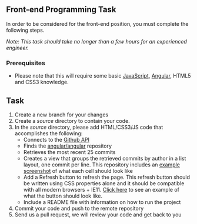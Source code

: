 ## Front-end Programming Task
In order to be considered for the front-end position, you must complete the following steps.

*Note: This task should take no longer than a few hours for an experienced engineer.*
### Prerequisites
- Please note that this will require some basic [JavaScript](http://www.codecademy.com/tracks/javascript), [Angular](https://angular.io/), HTML5 and CSS3 knowledge.
## Task
1. Create a new branch for your changes
2. Create a *source* directory to contain your code.
3. In the *source* directory, please add HTML/CSS3/JS code that accomplishes the following:
	- Connects to the [Github API](http://developer.github.com/)
	- Finds the [angular/angular](https://github.com/angular/angular) repository
	- Retrieves the most recent 25 commits
	- Creates a view that groups the retrieved commits by author in a list layout, one commit per line. This repository includes an [example screenshot](example-list-cell.png) of what each cell should look like
	- Add a Refresh button to refresh the page. This refresh button should be written using CSS properties alone and it should be compatible with all modern browsers + IE11. [Click here](example-button.png) to see an example of what the button should look like.
	- Include a README file with information on how to run the project
4. Commit your code and push to the remote repository
5. Send us a pull request, we will review your code and get back to you
